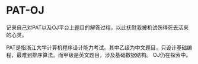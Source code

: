 # PAT-OJ
记录自己对PAT以及OJ平台上题目的解答过程，以此抚慰我被机试伤得死去活来的心灵。

PAT是指浙江大学计算机程序设计能力考试。其中乙级为中文题目，只设计基础编程，最难到排序算法。而甲级是英文题目，涉及基础数据结构。
OJ仍在探索中。
